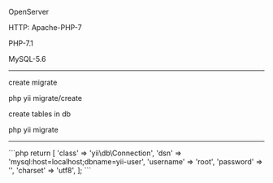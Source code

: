 OpenServer

<p>HTTP: Apache-PHP-7</p>
<p>PHP-7.1</p>
<p>MySQL-5.6</p>
<hr>
create migrate
<p>php yii migrate/create <name migrate></p>
    
create tables in db
<p>php yii migrate</p>
<hr>
```php
return [
    'class' => 'yii\db\Connection',
    'dsn' => 'mysql:host=localhost;dbname=yii-user',
    'username' => 'root',
    'password' => '',
    'charset' => 'utf8',
];
```

